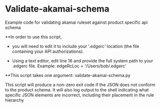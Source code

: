 # Validate-akamai-schema
Example code for validating akamai ruleset against product specific api schema

**In order to use this script, 

- you will need to edit it to include your '.edgerc' location (the file containing your API authorizations).

- Using a text editor, edit line 16 and provide the full system path to your .edgerc file.
Example: edgeRcLoc = '/Users/bob/.edgerc'

**This script takes one argument:
validate-akamai-schema.py <akamai ruleset json file>

This script will produce a non-zero exit code if the JSON does not conform to the product schema. It will also log output to the shell indicating what specific JSON elements are incorrect, including their placement in the rule hierarchy
